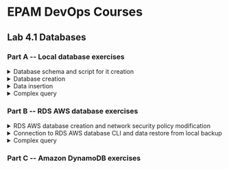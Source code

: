 # EPAM DevOps Courses</h1>
## Lab 4.1 Databases</h2>
### Part A -- Local database exercises

<details><summary>Database schema and script for it creation</summary><br>
<img src=t4.1_db_schema.png>


```sql
CREATE DATABASE IF NOT EXISTS epam;

USE epam;

CREATE TABLE IF NOT EXISTS labs (
    student_id int NOT NULL,
    subj_id int NOT NULL,
    lab_code varchar(12) NOT NULL,
    lab_status boolean NOT NULL 
);

CREATE TABLE IF NOT EXISTS students (
    student_id int NOT NULL PRIMARY KEY AUTO_INCREMENT,
    student_name varchar(50) NOT NULL 
);

CREATE TABLE IF NOT EXISTS academic_subjects (
    subj_id int NOT NULL PRIMARY KEY AUTO_INCREMENT,
    subj_name varchar(50) NOT NULL,
    subj_duration int NOT NULL 
);

ALTER TABLE `labs` ADD CONSTRAINT `fk_labs_student_id` FOREIGN KEY(`student_id`)
REFERENCES `students` (`student_id`);

ALTER TABLE `labs` ADD CONSTRAINT `fk_labs_subj_id` FOREIGN KEY(`subj_id`)
REFERENCES `academic_subjects` (`subj_id`);
```

</details>

<details><summary>Database creation</summary><br>
<img src=t4.1_run_sql.png>
<img src=t4.1_show.png>
<img src=t4.1_show2.png>
</details>

<details><summary>Data insertion</summary><br>

```sql
USE epam;

INSERT INTO academic_subjects (subj_name,subj_duration) 
VALUES('Netwotking',12), 
      ('Databases',3),
      ('Linux',12),  
      ('Git',3),
      ('VM',3), 
      ('Clouds',6),
      ('History of KPSS',48);

INSERT INTO students (student_name) 
VALUES('Nikola Tesla'), 
      ('Niko Pirosmani'),
      ('Nicolaus Copernicus'),
      ('Nikolay Pirogov'),
      ('Nikolay Nosov');

INSERT INTO labs (student_id,subj_id,lab_code,lab_status)
VALUES(1,1,'Lab X',true),
      (1,1,'Lab Y',true),
      (1,1,'Lab Z',false),
      (2,7,'Lab H',true),
      (4,2,'Lab A',true),
      (4,2,'Lab B',false),
      (4,2,'Lab C',false),
      (5,7,'Lab H',true);
```

<img src=t4.1_run_insert.png>
<img src=t4.1_select.png>
<img src=t4.1_select2.png>
</details>

<details><summary>Complex query</summary><br>

```sql
use epam;

select students.student_name, academic_subjects.subj_name, labs.lab_code, labs.lab_status
 from students, academic_subjects, labs
 where students.student_id = labs.student_id and labs.subj_id = academic_subjects.subj_id
 order by labs.lab_status;
```

<img src=t4.1_order.png>
</details>

### Part B -- RDS AWS database exercises

<details><summary>RDS AWS database creation and network security policy modification</summary><br>

![](t4.1_rds_db_creation.png)
![](t4.1_rds_db_secyrity.png)
![](t4.1_rds_sg.png)

</details>
<details><summary>Connection to RDS AWS database CLI and data restore from local backup</summary><br>

![](t4.1_rds_mysql_from_win.png)
![](t4.1_rds_mysql_restore_from_sqldump_file.png)

</details>
<details><summary>Complex query</summary><br>

![](t4.1_rds_mysql_select_from_restored_data.png)

</details>

### Part C -- Amazon DynamoDB exercises
